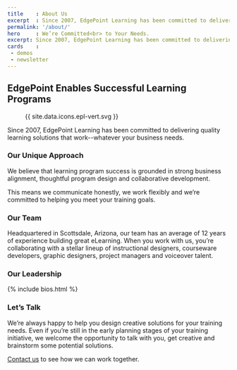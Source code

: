 ```yaml
---
title    : About Us
excerpt  : Since 2007, EdgePoint Learning has been committed to delivering quality learning solutions that work
permalink: '/about/'
hero     : We’re Committed<br> to Your Needs.
excerpt: Since 2007, EdgePoint Learning has been committed to delivering quality learning solutions that work--whatever your business needs.
cards    :
 - demos
 - newsletter
---
```

## EdgePoint Enables Successful Learning Programs

<figure class="featuredIcon">{{ site.data.icons.epl-vert.svg }}</figure>

Since 2007, EdgePoint Learning has been committed to delivering quality learning solutions that work--whatever your business needs.

### Our Unique Approach
We believe that learning program success is grounded in strong business alignment, thoughtful program design and collaborative development.

This means we communicate honestly, we work flexibly and we’re committed to helping you meet your training goals.

### Our Team
Headquartered in Scottsdale, Arizona, our team has an average of 12 years of experience building great eLearning. When you work with us, you’re collaborating with a stellar lineup of instructional designers, courseware developers, graphic designers, project managers and voiceover talent.

### Our Leadership
{% include bios.html %}

### Let’s Talk
We’re always happy to help you design creative solutions for your training needs. Even if you’re still in the early planning stages of your training initiative, we welcome the opportunity to talk with you, get creative and brainstorm some potential solutions.

[Contact us](/form/talk/) to see how we can work together.
